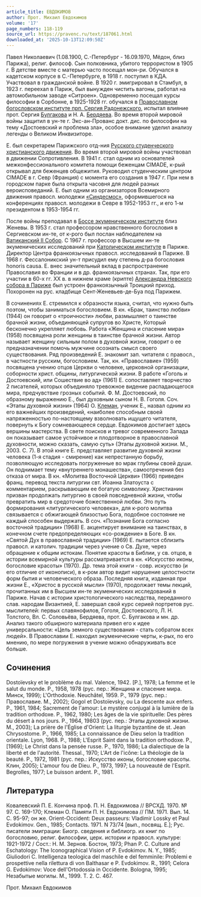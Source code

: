 ```yaml
---
article_title: ЕВДОКИМОВ
author: Прот. Михаил Евдокимов
volume: '17'
page_numbers: 118-119
source_url: https://pravenc.ru/text/187061.html
downloaded_at: '2025-10-13T12:09:50Z'
---
```


Павел Николаевич (1.08.1900, С.-Петербург - 16.09.1970, Мёдон, близ Парижа), религ. философ. Сын полковника, убитого террористом в 1905 г. В детстве вместе с матерью часто посещал мон-ри. Обучался в кадетском корпусе в С.-Петербурге, в 1918 г. поступил в КДА. Участвовал в гражданской войне. В 1920 г. эмигрировал в Стамбул, в 1923 г. переехал в Париж, был вынужден чистить вагоны, работал на автомобильном заводе «Ситроен». Одновременно посещал курсы философии в Сорбонне, в 1925-1928 гг. обучался в [Православном богословском институте прп. Сергия Радонежского](<https://pravenc.ru/text/Православном богословском институте прп  Сергия Радонежского.html>), испытал влияние прот. Сергия [Булгакова](https://pravenc.ru/text/Булгаков.html) и Н. А. [Бердяева](https://pravenc.ru/text/Бердяев.html). Во время второй мировой войны защитил в ун-те г. Экс-ан-Прованс докт. дис. по философии на тему «Достоевский и проблема зла», особое внимание уделил анализу легенды о Великом Инквизиторе.

Е. был секретарем Парижского отд-ния [Русского студенческого христианского движения](<https://pravenc.ru/text/Русского студенческого христианского движения.html>). Во время второй мировой войны участвовал в движении Сопротивления. В 1941 г. стал одним из основателей межконфессионального комитета помощи беженцам CIMADE, к-рый открывал для беженцев общежития. Руководил студенческим центром CIMADE в г. Севр (Франция) с момента его создания в 1947 г. При нем в городском парке была открыта часовня для людей разных вероисповеданий. Е. был одним из организаторов Всемирного движения правосл. молодежи [«Синдесмос»](<https://pravenc.ru/text/ Синдесмос .html>), оформившегося на конференциях правосл. молодежи в Севре в 1952-1953 гг., и его 1-м президентом в 1953-1954 гг.

После войны преподавал в [Боссе экуменическом институте](<https://pravenc.ru/text/Боссе экуменическом институте.html>) близ Женевы. В 1953 г. стал профессором нравственного богословия в Сергиевском ин-те, от к-рого был послан наблюдателем на [Ватиканский II Собор](<https://pravenc.ru/text/Ватиканский II Собор.html>). С 1967 г. профессор в Высшем ин-те экуменических исследований при [Католическом институте](<https://pravenc.ru/text/Католическом институте.html>) в Париже. Директор Центра франкоязычных правосл. исследований в Париже. В 1968 г. Фессалоникский ун-т присудил ему степень д-ра богословия honoris causa. Е. внес значительный вклад в распространение Православия во Франции и в др. франкоязычных странах. Так, при его участии в 60-х гг. ХХ в. в нижнем храме (крипте) [Александра Невского собора в Париже](<https://pravenc.ru/text/Александра Невского собора в Париже.html>) был устроен франкоязычный Троицкий приход. Похоронен на рус. кладбище Сент-Женевьев-де-Буа под Парижем.

В сочинениях Е. стремился к образности языка, считал, что нужно быть поэтом, чтобы заниматься богословием. В кн. «Брак, таинство любви» (1944) он говорит о «троичности» любви, размышляет о таинстве брачной жизни, объединяющей супругов во Христе, Который бесконечно укрепляет любовь. Работа «Женщина и спасение мира» (1958) посвящена роли женщины в таинстве брачной жизни. Автор называет женщину сильным полом в духовной жизни, говорит о ее предназначении помочь мужчине осознать смысл своего существования. Ряд произведений Е. знакомит зап. читателя с правосл., в частности русским, богословием. Так, кн. «Православие» (1959) посвящена учению отцов Церкви о человеке, церковной организации, соборности христ. общины, литургической жизни. В работе «Гоголь и Достоевский, или Сошествие во ад» (1961) Е. сопоставляет творчество 2 писателей, которых объединяло тревожное видение распадающегося мира, предчувствие грозных событий. Ф. М. Достоевский, по образному выражению Е., был духовным сыном Н. В. Гоголя. Соч. «Этапы духовной жизни» (1964) О. [Клеман](https://pravenc.ru/text/Клеман.html), ученик Е., назвал одним из его важнейших произведений, «наиболее способным своей напряженностью по-настоящему взволновать ищущего читателя, повернуть к Богу сомневающееся сердце. Евдокимов достигает здесь вершины мастерства. В свете поисков и тревог современного Запада он показывает самое устойчивое и плодотворное в православной духовности, можно сказать, самую суть» (Этапы духовной жизни. М., 2003. С. 7). В этой книге Е. представляет развитие духовной жизни человека (1-я стадия - смирение) как непрестанную борьбу, позволяющую исследовать погруженные во мрак глубины своей души. Он поднимает тему «внутреннего монашества», самоотречения без отказа от мира. В кн. «Молитва Восточной Церкви» (1966) приведен франц. перевод текста литургии свт. Иоанна Златоуста с комментарием, раскрывающим ее богатую символику. Христианин призван продолжать литургию в своей повседневной жизни, чтобы превратить мир в средоточие божественной любви. Это путь формирования «литургического человека», для к-рого молитва связывается с обжигающей близостью Бога, подобное состояние не каждый способен выдержать. В соч. «Познание Бога согласно восточной традиции» (1968) Е. акцентирует внимание на таинствах, в конечном счете предопределяющих «со-рождение» в Боге. В кн. «Святой Дух в православной традиции» (1969) Е. пытается сблизить правосл. и католич. традиции через учение о Св. Духе, через обращение к общим истокам. Понятие красоты в Библии, у св. отцов, в истории всемирной культуры рассматривается в кн. «Искусство иконы, богословие красоты» (1970). Др. тема этой книги - совр. искусство (и его отличие от иконописи), в к-ром автор видит нарушение целостности форм бытия и человеческого образа. Последняя книга, изданная при жизни Е., «Христос в русской мысли» (1970), продолжает темы лекций, прочитанных им в Высшем ин-те экуменических исследований в Париже. Начав с истории христологического наследства, переданного слав. народам Византией, Е. завершал свой курс серией портретов рус. мыслителей: первых славянофилов, Гоголя, Достоевского, Л. Н. Толстого, Вл. С. Соловьёва, Бердяева, прот. С. Булгакова и мн. др. Анализ такого обширного материала привел его к идее универсальности: «Цель земного существования - стать собратом всех людей». В Православии Е. находил экуменические черты, к-рых, по его мнению, по мере погружения в учение можно обнаруживать все больше.

## Сочинения

Dostoïevsky et le problème du mal. Valence, 1942. [P.], 1978; La femme et le salut du monde. P., 1958, 1978 (рус. пер.: Женщина и спасение мира. Минск, 1999); L'Orthodoxie. Neuchâtel, 1959. P., 1979 (рус. пер.: Православие. М., 2002); Gogol et Dostoïevsky, ou La descente aux enfers. P., 1961, 1984; Sacrement de l'amour: Le mystère conjugal à la lumière de la tradition orthodoxe. P., 1962, 1980; Les âges de la vie spirituelle: Des pères du désert à nos jours. P., 1964, 19803 (рус. пер.: Этапы духовной жизни. М., 2003); La prière de l'Église d'Orient: La liturgie byzantine de st. Jean Chrysostome. P., 1966, 1985; La connaissance de Dieu selon la tradition orientale. Lyon, 1968. P., 1988; L'Esprit Saint dans la tradition orthodoxe. P., [1969]; Le Christ dans la pensée russe. P., 1970, 1986; La dialectique de la liberté et de l'autorité. Thessal., 1970; L'Art de l'icône: La théologie de la beauté. P., 1972, 1981 (рус. пер.: Искусство иконы, богословие красоты. Клин, 2005); L'amour fou de Dieu. P., 1973, 1997; La nouveauté de l'Esprit. Begrolles, 1977; Le buisson ardent. P., 1981.

## Литература

Ковалевский П. Е. Кончина проф. П. Н. Евдокимова // ВРСХД. 1970. № 97. С. 169-170; Клеман О. Памяти П. Н. Евдокимова // ПМ. 1971. Вып. 14. С. 95-97; он же. Orient-Occident: Deux passeurs: Vladimir Lossky et Paul Evdokimov. Gen., 1985; Contacts. 1971. N 73/74 [вып., посвящ. Е.]; Рус. писатели эмиграции: Биогр. сведения и библиогр. их книг по богословию, религ. философии, церк. истории и правосл. культуре: 1921-1972 / Сост.: Н. М. Зернов. Бостон, 1973; Phan P. C. Culture and Eschatology: The Iconographical Vision of P. Evdokimov. N. Y., 1985; Giuliodori C. Intelligenza teologica del maschile e del femminile: Problemi e prospettive nella rilettura di von Balthasar e P. Evdokimov. R., 1991; Celora G. Evdokimov: Voce dell'Ortodossia in Occidente. Bologna, 1995; Незабытые могилы. М., 1999. Т. 2. С. 467.

Прот. Михаил Евдокимов
